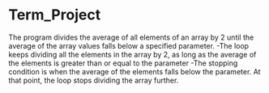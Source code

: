 # Term_Project
The program divides the average of all elements of an array by 2 until the average of the array values falls below a specified parameter. 
  -The loop keeps dividing all the elements in the array by 2, as long as the average of the elements is greater than or equal to the parameter
  -The stopping condition is when the average of the elements falls below the parameter. At that point, the loop stops dividing the array further.
